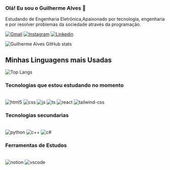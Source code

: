 ### Olá! Eu sou o Guilherme Alves 🤙


Estudando de Engenharia Eletrônica,Apaixonado por tecnologia, engenharia e por resolver problemas da sociedade através da programação.
<br/>

[![Gmail](https://img.shields.io/badge/Gmail-D14836?style=for-the-badge&logo=gmail&logoColor=white)](guilhermealvesskr@gmail.com)
[![Instagram](https://img.shields.io/badge/Instagram-E4405F?style=for-the-badge&logo=instagram&logoColor=white)]([guilhermealvesskr@gmail.com](https://www.instagram.com/_guilhermeallves/))
[![Linkedin](https://img.shields.io/badge/LinkedIn-0077B5?style=for-the-badge&logo=linkedin&logoColor=white)](https://www.linkedin.com/in/guilhermealvessilva/)

![Guilherme Alves GitHub stats](https://github-readme-stats.vercel.app/api?username=bitsbygui&show_icons=true&theme=radical)


## Minhas Linguagens mais Usadas

![Top Langs](https://github-readme-stats.vercel.app/api/top-langs/?username=anuraghazra&layout=compact)

### Tecnologias que estou estudando no momento

<div style="display: inline_block"><br/>
    <img align="center" alt="html5" src="https://img.shields.io/badge/HTML5-E34F26?style=for-the-badge&logo=html5&logoColor=white"/>
    <img align="center" alt="css" src="https://img.shields.io/badge/CSS3-1572B6?style=for-the-badge&logo=css3&logoColor=white"/>
    <img align="center" alt="js" src="https://img.shields.io/badge/JavaScript-F7DF1E?style=for-the-badge&logo=javascript&logoColor=black"/>
    <img align="center" alt="ts" src="https://img.shields.io/badge/TypeScript-007ACC?style=for-the-badge&logo=typescript&logoColor=white"/>
    <img align="center" alt="react" src="https://img.shields.io/badge/React-20232A?style=for-the-badge&logo=react&logoColor=61DAFB"/>
    <img align="center" alt="tailwind-css" src="https://img.shields.io/badge/Tailwind_CSS-38B2AC?style=for-the-badge&logo=tailwind-css&logoColor=white"/>
</div>

### Tecnologias secundarias

<div style="display: inline_block"><br/>
    <img align="center" alt="python" src="https://img.shields.io/badge/Python-14354C?style=for-the-badge&logo=python&logoColor=white"/>
    <img align="center" alt="c++" src="https://img.shields.io/badge/C%2B%2B-00599C?style=for-the-badge&logo=c%2B%2B&logoColor=white"/>
    <img align="center" alt="c#" src="https://img.shields.io/badge/C%23-239120?style=for-the-badge&logo=c-sharp&logoColor=white"/>
    
</div>

  ### Ferramentas de Estudos
 <div style="display: inline_block"><br/>
    <img align="center" alt="notion" src="https://img.shields.io/badge/Notion-000000?style=for-the-badge&logo=notion&logoColor=white"/>
    <img align="center" alt="vscode" src="https://img.shields.io/badge/vscode-4285F4?style=for-the-badge&logo=vscode&logoColor=white"/>
    
</div>   

